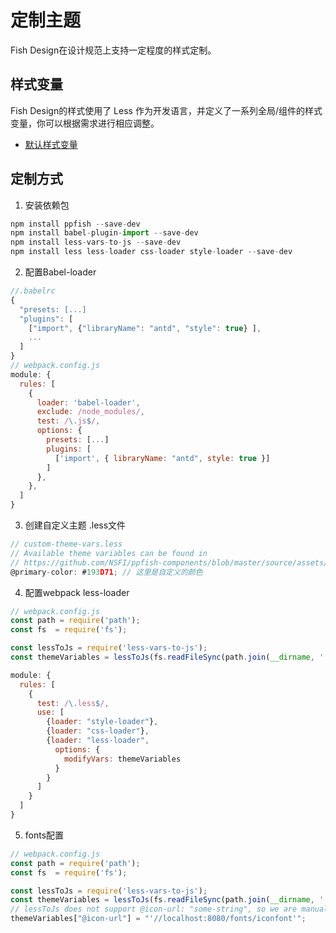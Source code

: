 # 定制主题
Fish Design在设计规范上支持一定程度的样式定制。

## 样式变量
Fish Design的样式使用了 Less 作为开发语言，并定义了一系列全局/组件的样式变量，你可以根据需求进行相应调整。
 - <a href="https://github.com/NSFI/ppfish-components/blob/master/source/assets/css/themes/default.less" target="_blank">默认样式变量</a>

## 定制方式


1.  安装依赖包


```js
npm install ppfish --save-dev
npm install babel-plugin-import --save-dev
npm install less-vars-to-js --save-dev
npm install less less-loader css-loader style-loader --save-dev
```
  
  
2.  配置Babel-loader


```js
//.babelrc
{ 
  "presets: [...]
  "plugins": [
    ["import", {"libraryName": "antd", "style": true} ],
    ...
  ]
}
// webpack.config.js
module: {
  rules: [
    {
      loader: 'babel-loader',
      exclude: /node_modules/,
      test: /\.js$/,
      options: {
        presets: [...]
        plugins: [
          ['import', { libraryName: "antd", style: true }]
        ]
      },
    },
  ]
}
```


3.  创建自定义主题 .less文件


```js
// custom-theme-vars.less
// Available theme variables can be found in
// https://github.com/NSFI/ppfish-components/blob/master/source/assets/css/themes/default.less
@primary-color: #193D71; // 这里是自定义的颜色
```

4.  配置webpack less-loader


```js
// webpack.config.js
const path = require('path');
const fs  = require('fs');

const lessToJs = require('less-vars-to-js');
const themeVariables = lessToJs(fs.readFileSync(path.join(__dirname, './custom-theme-vars.less'), 'utf8'));

module: {
  rules: [
    {
      test: /\.less$/,
      use: [
        {loader: "style-loader"},
        {loader: "css-loader"},
        {loader: "less-loader",
          options: {
            modifyVars: themeVariables
          }
        }
      ]
    }
  ]
}
```
  
  
5. fonts配置


```js
// webpack.config.js
const path = require('path');
const fs  = require('fs');

const lessToJs = require('less-vars-to-js');
const themeVariables = lessToJs(fs.readFileSync(path.join(__dirname, './custom-theme-vars.less'), 'utf8'));
// lessToJs does not support @icon-url: "some-string", so we are manually adding it to the produced themeVariables js object here
themeVariables["@icon-url"] = "'//localhost:8080/fonts/iconfont'";
```
